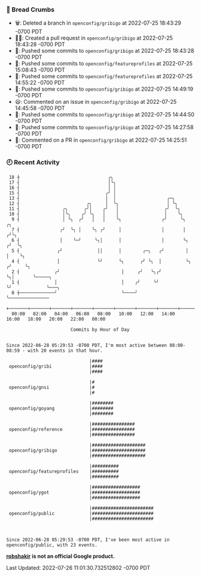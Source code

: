 ### 🍞 Bread Crumbs

 * 🗑: Deleted a branch in `openconfig/gribigo` at 2022-07-25 18:43:29 -0700 PDT
 * ✍🏼: Created a pull request in `openconfig/gribigo` at 2022-07-25 18:43:28 -0700 PDT
 * 🚢: Pushed some commits to `openconfig/gribigo` at 2022-07-25 18:43:28 -0700 PDT
 * 🚢: Pushed some commits to `openconfig/featureprofiles` at 2022-07-25 15:08:43 -0700 PDT
 * 🚢: Pushed some commits to `openconfig/featureprofiles` at 2022-07-25 14:55:22 -0700 PDT
 * 🚢: Pushed some commits to `openconfig/gribigo` at 2022-07-25 14:49:19 -0700 PDT
 * 😃: Commented on an issue in `openconfig/gribigo` at 2022-07-25 14:45:58 -0700 PDT
 * 🚢: Pushed some commits to `openconfig/gribigo` at 2022-07-25 14:44:50 -0700 PDT
 * 🚢: Pushed some commits to `openconfig/gribigo` at 2022-07-25 14:27:58 -0700 PDT
 * 💬: Commented on a PR in  `openconfig/gribigo` at 2022-07-25 14:25:51 -0700 PDT

### 🕘 Recent Activity
```
 18 ┼                                 ╭╮
 17 ┤                                 │╰╮
 16 ┤                                 │ │
 15 ┤                                ╭╯ │
 13 ┤                                │  │                   ╭─╮
 12 ┤                         ╭╮     │  ╰╮                  │ ╰╮
 11 ┤                ╭╮      ╭╯│    ╭╯   │                 ╭╯  ╰╮
 10 ┤                │╰╮    ╭╯ ╰╮   │    │                 │    ╰╮
  9 ┤                │ ╰╮  ╭╯   │   │    ╰╮               ╭╯     ╰╮      ╭╮
  7 ┤               ╭╯  ╰╮ │    ╰╮ ╭╯     │               │       │     ╭╯╰╮
  6 ┤               │    ╰─╯     ╰╮│      │               │       ╰╮   ╭╯  ╰╮
  5 ┤              ╭╯             ││      │        ╭─╮   ╭╯        │   │    ╰╮
  4 ┤              │              ╰╯      ╰╮      ╭╯ ╰╮  │         ╰╮ ╭╯     ╰╮
  2 ┤             ╭╯                       │     ╭╯   ╰╮╭╯          ╰╮│       ╰─────╮
  1 ┤             │                        │    ╭╯     ╰╯            ╰╯             ╰───╮
  0 ┼─────────────╯                        ╰────╯                                       ╰───────────────
    +───────+───────+───────+───────+───────+───────+───────+───────+───────+───────+───────+───────+────
  00:00   02:00   04:00   06:00   08:00   10:00   12:00   14:00   16:00   18:00   20:00   22:00   00:00   

						Commits by Hour of Day


Since 2022-06-28 05:29:53 -0700 PDT, I'm most active between 08:00-08:59 - with 20 events in that hour.

```



```
                               |####
 openconfig/gribi              |####
                               |####

                               |#
 openconfig/gnsi               |#
                               |#

                               |########
 openconfig/goyang             |########
                               |########

                               |################
 openconfig/reference          |################
                               |################

                               |####################
 openconfig/gribigo            |####################
                               |####################

                               |##########
 openconfig/featureprofiles    |##########
                               |##########

                               |##################
 openconfig/ygot               |##################
                               |##################

                               |#######################
 openconfig/public             |#######################
                               |#######################



Since 2022-06-28 05:29:53 -0700 PDT, I've been most active in openconfig/public, with 23 events.

```
**[robshakir](mailto:robjs@google.com) is not an official Google product.**  


Last Updated: 2022-07-26 11:01:30.732512802 -0700 PDT
